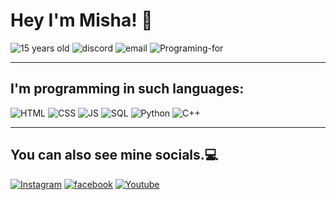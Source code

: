 # Hey I'm Misha! 👋

![15 years old](https://img.shields.io/badge/-%2015%20years%20old-ffa500?style=for-the-badge&logo=) ![discord](https://img.shields.io/badge/-w1ndr%234596-7289DA?style=for-the-badge&logo=discord&logoColor=white)
![email](https://img.shields.io/badge/-mishaks2007@gmail.com-a00000?style=for-the-badge&logo=gmail&logoColor=white)
![Programing-for](https://img.shields.io/badge/-📘%20Programming%20student%20(2/5%20year)-7289?style=for-the-badge&logo=&logoColor=white)

---

## I'm programming in such languages:
![HTML](https://img.shields.io/badge/-HTML5-FF8c00?style=for-the-badge&logo=html5&logoColor=white)
![CSS](https://img.shields.io/badge/-CSS3-008cff?style=for-the-badge&logo=CSS3&logoColor=white)
![JS](https://img.shields.io/badge/-JavaScript-e5de00?style=for-the-badge&logo=javascript&logoColor=black)
![SQL](https://img.shields.io/badge/-SQL-ababab?style=for-the-badge&logo=mysql&logoColor=white)
![Python](https://img.shields.io/badge/-Python-6bbbe3?style=for-the-badge&logo=python&logoColor=white)
![C++](https://img.shields.io/badge/-C++-0000ff?style=for-the-badge&logo=C%2b%2b&logoColor=black)






---
## You can also see mine socials.💻
<a href="https://instagram.com/m1sha4ks/">![Instagram](https://img.shields.io/badge/-Instagram-ff00ff?style=for-the-badge&logo=instagram&logoColor=white)</a>
<a href="https://www.facebook.com/people/Misha-Aksonow/100041779002683/">![facebook](https://img.shields.io/badge/-FACEBOOK-0000ff?style=for-the-badge&logo=facebook&logoColor=white)</a>
<a href="https://www.youtube.com/channel/UCOqaR45g74g1ihZpORoyX3Q">![Youtube](https://img.shields.io/badge/-youtube-ff0000?style=for-the-badge&logo=youtube&logoColor=white)</a>





